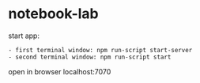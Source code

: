 # notebook-lab
start app:

    - first terminal window: npm run-script start-server
    - second terminal window: npm run-script start

open in browser localhost:7070